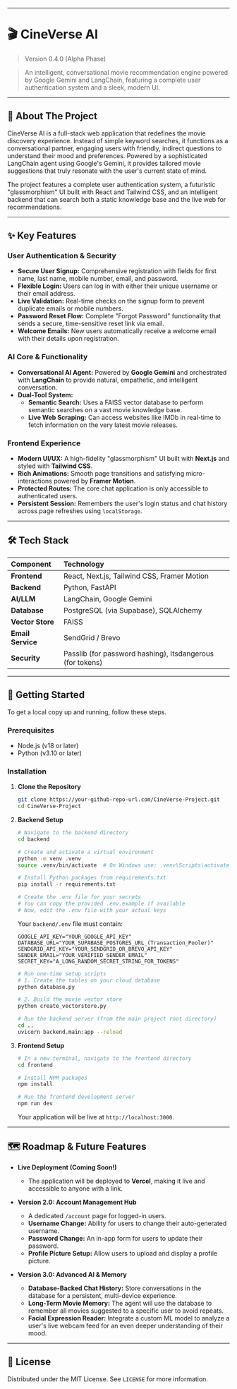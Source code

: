 -----

# 🎬 CineVerse AI

> Version 0.4.0 (Alpha Phase)

[](https://nextjs.org/)
[](https://fastapi.tiangolo.com/)
[](https://www.langchain.com/)
[](https://www.google.com/search?q=https://ai.google/discover/gemini/)
[](https://vercel.com/)

> An intelligent, conversational movie recommendation engine powered by Google Gemini and LangChain, featuring a complete user authentication system and a sleek, modern UI.

-----

## 🤖 About The Project

CineVerse AI is a full-stack web application that redefines the movie discovery experience. Instead of simple keyword searches, it functions as a conversational partner, engaging users with friendly, indirect questions to understand their mood and preferences. Powered by a sophisticated LangChain agent using Google's Gemini, it provides tailored movie suggestions that truly resonate with the user's current state of mind.

The project features a complete user authentication system, a futuristic "glassmorphism" UI built with React and Tailwind CSS, and an intelligent backend that can search both a static knowledge base and the live web for recommendations.

-----

## ✨ Key Features

### User Authentication & Security

  - **Secure User Signup:** Comprehensive registration with fields for first name, last name, mobile number, email, and password.
  - **Flexible Login:** Users can log in with either their unique username or their email address.
  - **Live Validation:** Real-time checks on the signup form to prevent duplicate emails or mobile numbers.
  - **Password Reset Flow:** Complete "Forgot Password" functionality that sends a secure, time-sensitive reset link via email.
  - **Welcome Emails:** New users automatically receive a welcome email with their details upon registration.

### AI Core & Functionality

  - **Conversational AI Agent:** Powered by **Google Gemini** and orchestrated with **LangChain** to provide natural, empathetic, and intelligent conversation.
  - **Dual-Tool System:**
      - **Semantic Search:** Uses a FAISS vector database to perform semantic searches on a vast movie knowledge base.
      - **Live Web Scraping:** Can access websites like IMDb in real-time to fetch information on the very latest movie releases.

### Frontend Experience

  - **Modern UI/UX:** A high-fidelity "glassmorphism" UI built with **Next.js** and styled with **Tailwind CSS**.
  - **Rich Animations:** Smooth page transitions and satisfying micro-interactions powered by **Framer Motion**.
  - **Protected Routes:** The core chat application is only accessible to authenticated users.
  - **Persistent Session:** Remembers the user's login status and chat history across page refreshes using `localStorage`.

-----

## 🛠️ Tech Stack

| Component | Technology |
| :--- | :--- |
| **Frontend** | React, Next.js, Tailwind CSS, Framer Motion |
| **Backend** | Python, FastAPI |
| **AI/LLM** | LangChain, Google Gemini |
| **Database** | PostgreSQL (via Supabase), SQLAlchemy |
| **Vector Store**| FAISS |
| **Email Service** | SendGrid / Brevo |
| **Security** | Passlib (for password hashing), Itsdangerous (for tokens) |

-----

## 🚀 Getting Started

To get a local copy up and running, follow these steps.

### Prerequisites

  - Node.js (v18 or later)
  - Python (v3.10 or later)

### Installation

1.  **Clone the Repository**

    ```sh
    git clone https://your-github-repo-url.com/CineVerse-Project.git
    cd CineVerse-Project
    ```

2.  **Backend Setup**

    ```sh
    # Navigate to the backend directory
    cd backend

    # Create and activate a virtual environment
    python -m venv .venv
    source .venv/bin/activate  # On Windows use: .venv\Scripts\activate

    # Install Python packages from requirements.txt
    pip install -r requirements.txt

    # Create the .env file for your secrets
    # You can copy the provided .env.example if available
    # Now, edit the .env file with your actual keys
    ```

    Your `backend/.env` file must contain:

    ```env
    GOOGLE_API_KEY="YOUR_GOOGLE_API_KEY"
    DATABASE_URL="YOUR_SUPABASE_POSTGRES_URL_(Transaction_Pooler)"
    SENDGRID_API_KEY="YOUR_SENDGRID_OR_BREVO_API_KEY"
    SENDER_EMAIL="YOUR_VERIFIED_SENDER_EMAIL"
    SECRET_KEY="A_LONG_RANDOM_SECRET_STRING_FOR_TOKENS"
    ```

    ```sh
    # Run one-time setup scripts
    # 1. Create the tables on your cloud database
    python database.py

    # 2. Build the movie vector store
    python create_vectorstore.py

    # Run the backend server (from the main project root directory)
    cd .. 
    uvicorn backend.main:app --reload
    ```

3.  **Frontend Setup**

    ```sh
    # In a new terminal, navigate to the frontend directory
    cd frontend

    # Install NPM packages
    npm install

    # Run the frontend development server
    npm run dev
    ```

    Your application will be live at `http://localhost:3000`.

-----

## 🗺️ Roadmap & Future Features

  - **Live Deployment (Coming Soon\!)**

      - The application will be deployed to **Vercel**, making it live and accessible to anyone with a link.

  - **Version 2.0: Account Management Hub**

      - A dedicated `/account` page for logged-in users.
      - **Username Change:** Ability for users to change their auto-generated username.
      - **Password Change:** An in-app form for users to update their password.
      - **Profile Picture Setup:** Allow users to upload and display a profile picture.

  - **Version 3.0: Advanced AI & Memory**

      - **Database-Backed Chat History:** Store conversations in the database for a persistent, multi-device experience.
      - **Long-Term Movie Memory:** The agent will use the database to remember all movies suggested to a specific user to avoid repeats.
      - **Facial Expression Reader:** Integrate a custom ML model to analyze a user's live webcam feed for an even deeper understanding of their mood.

-----

## 📜 License

Distributed under the MIT License. See `LICENSE` for more information.
